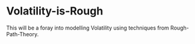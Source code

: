 # Volatility-is-Rough
This will be a foray into modelling Volatility using techniques from Rough-Path-Theory.
